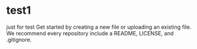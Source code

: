 # test1
just for test
Get started by creating a new file or uploading an existing file. We recommend every repository include a README, LICENSE, and .gitignore.
